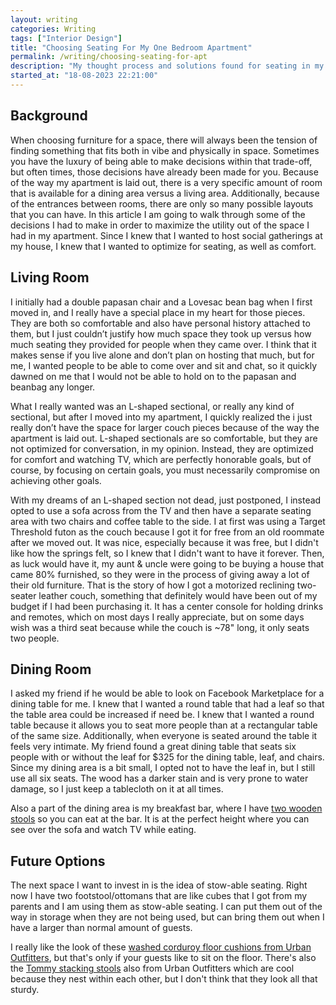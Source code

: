 ```yaml
---
layout: writing
categories: Writing
tags: ["Interior Design"]
title: "Choosing Seating For My One Bedroom Apartment"
permalink: /writing/choosing-seating-for-apt
description: "My thought process and solutions found for seating in my one-bedroom apartment."
started_at: "18-08-2023 22:21:00"
---
```


## Background

When choosing furniture for a space, there will always been the tension of finding something that fits both in vibe and physically in space. Sometimes you have the luxury of being able to make decisions within that trade-off, but often times, those decisions have already been made for you. Because of the way my apartment is laid out, there is a very specific amount of room that is available for a dining area versus a living area. Additionally, because of the entrances between rooms, there are only so many possible layouts that you can have. In this article I am going to walk through some of the decisions I had to make in order to maximize the utility out of the space I had in my apartment. Since I knew that I wanted to host social gatherings at my house, I knew that I wanted to optimize for seating, as well as comfort.

## Living Room

I initially had a double papasan chair and a Lovesac bean bag when I first moved in, and I really have a special place in my heart for those pieces. They are both so comfortable and also have personal history attached to them, but I just couldn’t justify how much space they took up versus how much seating they provided for people when they came over. I think that it makes sense if you live alone and don’t plan on hosting that much, but for me, I wanted people to be able to come over and sit and chat, so it quickly dawned on me that I would not be able to hold on to the papasan and beanbag any longer.

What I really wanted was an L-shaped sectional, or really any kind of sectional, but after I moved into my apartment, I quickly realized the i just really don’t have the space for larger couch pieces because of the way the apartment is laid out. L-shaped sectionals are so comfortable, but they are not optimized for conversation, in my opinion. Instead, they are optimized for comfort and watching TV, which are perfectly honorable goals, but of course, by focusing on certain goals, you must necessarily compromise on achieving other goals.

With my dreams of an L-shaped section not dead, just postponed, I instead opted to use a sofa across from the TV and then have a separate seating area with two chairs and coffee table to the side. I at first was using a Target Threshold futon as the couch because I got it for free from an old roommate after we moved out. It was nice, especially because it was free, but I didn't like how the springs felt, so I knew that I didn't want to have it forever. Then, as luck would have it, my aunt & uncle were going to be buying a house that came 80% furnished, so they were in the process of giving away a lot of their old furniture. That is the story of how I got a motorized reclining two-seater leather couch, something that definitely would have been out of my budget if I had been purchasing it. It has a center console for holding drinks and remotes, which on most days I really appreciate, but on some days wish was a third seat because while the couch is ~78" long, it only seats two people.

## Dining Room

I asked my friend if he would be able to look on Facebook Marketplace for a dining table for me. I knew that I wanted a round table that had a leaf so that the table area could be increased if need be. I knew that I wanted a round table because it allows you to seat more people than at a rectangular table of the same size. Additionally, when everyone is seated around the table it feels very intimate. My friend found a great dining table that seats six people with or without the leaf for $325 for the dining table, leaf, and chairs. Since my dining area is a bit small, I opted not to have the leaf in, but I still use all six seats. The wood has a darker stain and is very prone to water damage, so I just keep a tablecloth on it at all times. 

Also a part of the dining area is my breakfast bar, where I  have [two wooden stools](https://www.amazon.com/dp/B07L6KM74G) so you can eat at the bar. It is at the perfect height where you can see over the sofa and watch TV while eating.

## Future Options

The next space I want to invest in is the idea of stow-able seating. Right now I have two footstool/ottomans that are like cubes that I got from my parents and I am using them as stow-able seating. I can put them out of the way in storage when they are not being used, but can bring them out when I have a larger than normal amount of guests. 

I really like the look of these [washed corduroy floor cushions from Urban Outfitters](https://www.urbanoutfitters.com/shop/washed-corduroy-floor-pillow), but that's only if your guests like to sit on the floor. There's also the [Tommy stacking stools](https://www.urbanoutfitters.com/shop/tommy-stacking-stool-set-of-4) also from Urban Outfitters which are cool because they nest within each other, but I don't think that they look all that sturdy.

